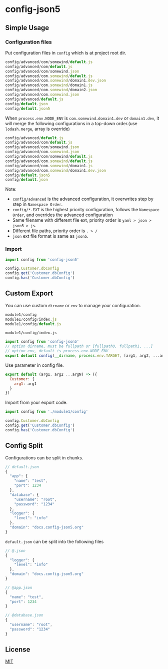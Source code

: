 # config-json5

## Simple Usage

### Configuration files

Put configuration files in `config` which is at project root dir.

```js
config/advanced/com/somewind/default.js
config/advanced/com/default.js
config/advanced/com/somewind.json
config/advanced/com.somewind/default.js
config/advanced/com.somewind/domain1.dev.json
config/advanced/com.somewind/domain1.js
config/advanced/com.somewind/domain2.json
config/advanced/com.somewind.json
config/advanced/default.js
config/default.json
config/default.json5
```

When `process.env.NODE_ENV` is `com.somewind.domain1.dev` or `domain1.dev`, it will merge the following configurations in a top-down order.(use `lodash.merge`, array is override)

```js
config/advanced/default.js
config/advanced/com/default.js
config/advanced/com/somewind.json
config/advanced/com.somewind.json
config/advanced/com/somewind/default.js
config/advanced/com.somewind/default.js
config/advanced/com.somewind/domain1.js
config/advanced/com.somewind/domain1.dev.json
config/default.json5
config/default.json
```

Note: 

* `config/advanced` is the advanced configuration, it overwrites step by step in `Namespace Order`.
* `config/*.EXT` is the highest priority configuration, follows the `Namespace Order`, and overrides the advanced configuration
* Same filename with different file ext, priority order is `yaml > json > json5 > js`.
* Different file paths, priority order is `. > /`
* `json` ext file format is same as `json5`.

### Import

```js
import config from 'config-json5'

config.Customer.dbConfig
config.get('Customer.dbConfig')
config.has('Customer.dbConfig')
```

## Custom Export

You can use custom `dirname` or `env` to manage your configuration.

```js
module1/config
module1/config/index.js
module1/config/default.js
```

`module1/config/index.js`

```js
import config from 'config-json5'
// option dirname, must be fullpath or [fullpath0, fullpath1, ...]
// option env, default is process.env.NODE_ENV
export default config(__dirname, process.env.TARGET, [arg1, arg2, ...argN])
```

Use parameter in config file.

```js
export default (arg1, arg2 ...argN) => ({
  Customer: {
    arg1: arg1
  }
})
```

Import from your export code.

```js
import config from './module1/config'

config.Customer.dbConfig
config.get('Customer.dbConfig')
config.has('Customer.dbConfig')
```

## Config Split

Configurations can be split in chunks.

```js
// default.json
{
  "app": {
    "name": "test",
    "port": 1234
  },
  "database": {
    "username": "root",
    "password": "1234"
  },
  "logger": {
    "level": "info"
  },
  "domain": "docs.config-json5.org"
}
```

`default.json` can be split into the following files

```js
// @.json
{
  "logger": {
    "level": "info"
  },
  "domain": "docs.config-json5.org"
}

// @app.json
{
  "name": "test",
  "port": 1234
}

// @database.json
{
  "username": "root",
  "password": "1234"
}
```


## License

[MIT](./LICENSE)
